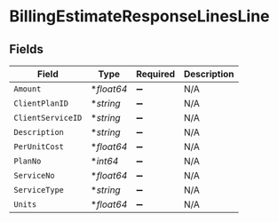 # BillingEstimateResponseLinesLine


## Fields

| Field              | Type               | Required           | Description        |
| ------------------ | ------------------ | ------------------ | ------------------ |
| `Amount`           | **float64*         | :heavy_minus_sign: | N/A                |
| `ClientPlanID`     | **string*          | :heavy_minus_sign: | N/A                |
| `ClientServiceID`  | **string*          | :heavy_minus_sign: | N/A                |
| `Description`      | **string*          | :heavy_minus_sign: | N/A                |
| `PerUnitCost`      | **float64*         | :heavy_minus_sign: | N/A                |
| `PlanNo`           | **int64*           | :heavy_minus_sign: | N/A                |
| `ServiceNo`        | **float64*         | :heavy_minus_sign: | N/A                |
| `ServiceType`      | **string*          | :heavy_minus_sign: | N/A                |
| `Units`            | **float64*         | :heavy_minus_sign: | N/A                |